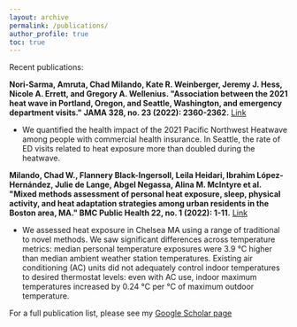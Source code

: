 ```yaml
---
layout: archive
permalink: /publications/
author_profile: true
toc: true
---
```


Recent publications:

__Nori-Sarma, Amruta, Chad Milando, Kate R. Weinberger, Jeremy J. Hess, Nicole A. Errett, and Gregory A. Wellenius. "Association between the 2021 heat wave in Portland, Oregon, and Seattle, Washington, and emergency department visits." JAMA 328, no. 23 (2022): 2360-2362.__ [Link](https://jamanetwork.com/journals/jama/article-abstract/2799661)
- We quantified the health impact of the 2021 Pacific Northwest Heatwave among people with commercial health insurance. In Seattle, the rate of ED visits related to heat exposure more than doubled during the heatwave.

__Milando, Chad W., Flannery Black-Ingersoll, Leila Heidari, Ibrahim López-Hernández, Julie de Lange, Abgel Negassa, Alina M. McIntyre et al. "Mixed methods assessment of personal heat exposure, sleep, physical activity, and heat adaptation strategies among urban residents in the Boston area, MA." BMC Public Health 22, no. 1 (2022): 1-11.__ [Link](https://bmcpublichealth.biomedcentral.com/articles/10.1186/s12889-022-14692-7)

- We assessed heat exposure in Chelsea MA using a range of traditional to novel methods. We saw significant differences across temperature metrics: median personal temperature exposures were 3.9 °C higher than median ambient weather station temperatures. Existing air conditioning (AC) units did not adequately control indoor temperatures to desired thermostat levels: even with AC use, indoor maximum temperatures increased by 0.24 °C per °C of maximum outdoor temperature. 

For a full publication list, please see my [Google Scholar page](https://scholar.google.com/citations?hl=en&user=bKqcxmwAAAAJ&view_op=list_works&sortby=pubdate)

